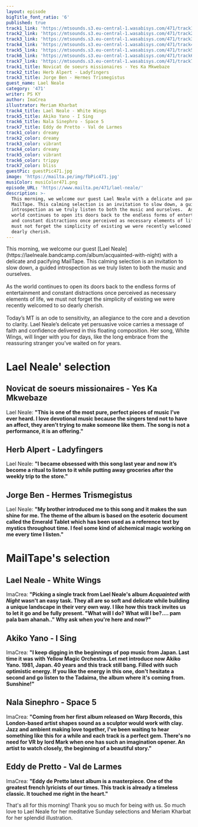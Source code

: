 ```yaml
---
layout: episode
bigTitle_font_ratio: '6'
published: true
track1_link: 'https://mtsounds.s3.eu-central-1.wasabisys.com/471/track1.mp3'
track2_link: 'https://mtsounds.s3.eu-central-1.wasabisys.com/471/track2.mp3'
track3_link: 'https://mtsounds.s3.eu-central-1.wasabisys.com/471/track3.mp3'
track4_link: 'https://mtsounds.s3.eu-central-1.wasabisys.com/471/track4.mp3'
track5_link: 'https://mtsounds.s3.eu-central-1.wasabisys.com/471/track5.mp3'
track6_link: 'https://mtsounds.s3.eu-central-1.wasabisys.com/471/track6.mp3'
track7_link: 'https://mtsounds.s3.eu-central-1.wasabisys.com/471/track7.mp3'
track1_title: Novicat de soeurs missionaires - Yes Ka Mkwebaze
track2_title: Herb Alpert - Ladyfingers
track3_title: Jorge Ben - Hermes Trismegistus
guest_name: Lael Neale
category: '471'
writer: PS KY
author: ImaCrea
illustrator: Meriam Kharbat
track4_title: Lael Neale - White Wings
track5_title: Akiko Yano - I Sing
track6_title: Nala Sinephro - Space 5
track7_title: Eddy de Pretto - Val de Larmes
track1_color: dreamy
track2_color: dreamy
track3_color: vibrant
track4_color: dreamy
track5_color: vibrant
track6_color: trippy
track7_color: bliss
guestPic: guestPic471.jpg
image: 'https://mailta.pe/img/fbPic471.jpg'
musiColor: musiColor471.png
episode_URL: 'https://www.mailta.pe/471/lael-neale/'
description: >-
  This morning, we welcome our guest Lael Neale with a delicate and pacifying
  MailTape. This calming selection is an invitation to slow down, a guided
  introspection as we truly listen to both the music and ourselves.  As the
  world continues to open its doors back to the endless forms of entertainment
  and constant distractions once perceived as necessary elements of life, we
  must not forget the simplicity of existing we were recently welcomed to so
  dearly cherish.
---
```

<p id="introduction"> This morning, we welcome our guest [Lael Neale](https://laelneale.bandcamp.com/album/acquainted-with-night) with a delicate and pacifying MailTape. This calming selection is an invitation to slow down, a guided introspection as we truly listen to both the music and ourselves.
<br><br>
As the world continues to open its doors back to the endless forms of entertainment and constant distractions once perceived as necessary elements of life, we must not forget the simplicity of existing we were recently welcomed to so dearly cherish.
<br><br>
Today’s MT is an ode to sensitivity, an allegiance to the core and a devotion to clarity. Lael Neale’s delicate yet persuasive voice carries a message of faith and confidence delivered in this floating composition. Her song, White Wings, will linger with you for days, like the long embrace from the reassuring stranger you’ve waited on for years. 
</p>

# Lael Neale' selection

##  Novicat de soeurs missionaires - Yes Ka Mkwebaze
Lael Neale: **"**This is one of the most pure, perfect pieces of music I’ve ever heard. I love devotional music because the singers tend not to have an affect, they aren’t trying to make someone like them. The song is not a performance, it is an offering.**"**

##  Herb Alpert - Ladyfingers
Lael Neale: **"**I became obsessed with this song last year and now it’s become a ritual to listen to it while putting away groceries after the weekly trip to the store.**"**

## Jorge Ben - Hermes Trismegistus
Lael Neale: **"**My brother introduced me to this song and it makes the sun shine for me. The theme of the album is based on the esoteric document called the Emerald Tablet which has been used as a reference text by mystics throughout time. I feel some kind of alchemical magic working on me every time I listen.**"**


# MailTape's selection

## Lael Neale - White Wings
ImaCrea: **"**Picking a single track from Lael Neale's album *Acquainted with Night* wasn't an easy task. They all are so soft and delicate while building a unique landscape in their very own way. I like how this track invites us to let it go and be fully present. "What will I do? What will I be?.... pam pala bam ahanah.." Why ask when you're here and now?**"**

## Akiko Yano - I Sing
ImaCrea: **"**I keep digging in the beginnings of pop music from Japan. Last time it was with Yellow Magic Orchestra. Let met introduce now Akiko Yano. 1981, Japan. 40 years and this track still bang. Filled with such optimistic energy. If you like the energy in this one, don't hesitate a second and go listen to the Tadaima, the album where it's coming from. Sunshine!**"**

## Nala Sinephro - Space 5
ImaCrea: **"**Coming from her first album released on Warp Records, this London-based artist shapes sound as a sculptor would work with clay. Jazz and ambient making love together, I've been waiting to hear something like this for a while and each track is a perfect gem. There's no need for VR by lord Mark when one has such an imagination opener. An artist to watch closely, the beginning of a beautiful story.**"**

## Eddy de Pretto - Val de Larmes
ImaCrea: **"**Eddy de Pretto latest album is a masterpiece. One of the greatest french lyricists of our times. This track is already a timeless classic. It touched me right in the heart.**"**

<p id="outroduction">That's all for this morning! Thank you so much for being with us. So much love to Lael Neale for her meditative Sunday selections and Meriam Kharbat for her splendid illustration.</p>